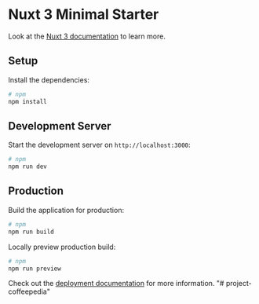 # Nuxt 3 Minimal Starter

Look at the [Nuxt 3 documentation](https://nuxt.com/docs/getting-started/introduction) to learn more.

## Setup

Install the dependencies:

```bash
# npm
npm install
```

## Development Server

Start the development server on `http://localhost:3000`:

```bash
# npm
npm run dev
```

## Production

Build the application for production:

```bash
# npm
npm run build
```

Locally preview production build:

```bash
# npm
npm run preview
```

Check out the [deployment documentation](https://nuxt.com/docs/getting-started/deployment) for more information.
"# project-coffeepedia" 
